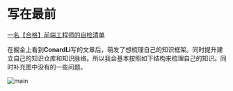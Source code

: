# 写在最前

[一名【合格】前端工程师的自检清单](https://juejin.im/post/5cc1da82f265da036023b628)

在掘金上看到**ConardLi**写的文章后，萌发了想梳理自己的知识框架。同时提升建立自己的知识仓库和知识脉络。所以我会基本按照如下结构来梳理自己的知识。同时补充图中没有的一些问题。

![main](/Prebook/main.jpg)